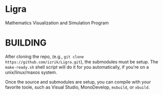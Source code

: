 Ligra
=====

Mathematics Visualization and Simulation Program


BUILDING
========

After cloning the repo, (e.g., `git clone https://github.com/izrik/Ligra.git`), the submodules must be setup. The `make-ready.sh` shell script will do it for you automatically, if you're on a unix/linux/maxos system.

Once the source and submodules are setup, you can compile with your favorite toole, such as Visual Studio, MonoDevelop, `msbuild`, or `xbuild`.
